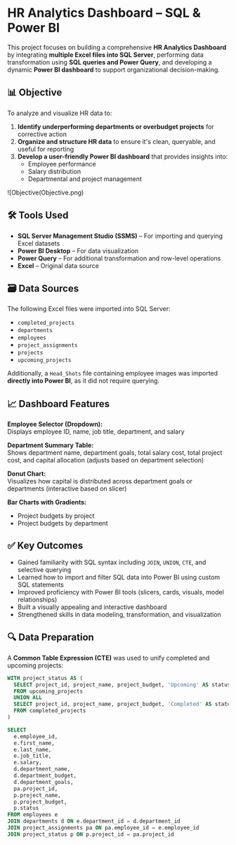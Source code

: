# HR Analytics Dashboard – SQL & Power BI

This project focuses on building a comprehensive **HR Analytics Dashboard** by integrating **multiple Excel files into SQL Server**, performing data transformation using **SQL queries and Power Query**, and developing a dynamic **Power BI dashboard** to support organizational decision-making.


## 📊 Objective

To analyze and visualize HR data to:

1. **Identify underperforming departments or overbudget projects** for corrective action  
2. **Organize and structure HR data** to ensure it's clean, queryable, and useful for reporting  
3. **Develop a user-friendly Power BI dashboard** that provides insights into:
   - Employee performance  
   - Salary distribution  
   - Departmental and project management  

![Objective(Objective.png)

## 🛠️ Tools Used

- **SQL Server Management Studio (SSMS)** – For importing and querying Excel datasets  
- **Power BI Desktop** – For data visualization  
- **Power Query** – For additional transformation and row-level operations  
- **Excel** – Original data source  


## 🗃️ Data Sources

The following Excel files were imported into SQL Server:

- `completed_projects`
- `departments`
- `employees`
- `project_assignments`
- `projects`
- `upcoming_projects`

Additionally, a `Head_Shots` file containing employee images was imported **directly into Power BI**, as it did not require querying.


## 📈 Dashboard Features

**Employee Selector (Dropdown):**  
Displays employee ID, name, job title, department, and salary

**Department Summary Table:**  
Shows department name, department goals, total salary cost, total project cost, and capital allocation (adjusts based on department selection)

**Donut Chart:**  
Visualizes how capital is distributed across department goals or departments (interactive based on slicer)

**Bar Charts with Gradients:**  
- Project budgets by project  
- Project budgets by department


## ✅ Key Outcomes

- Gained familiarity with SQL syntax including `JOIN`, `UNION`, `CTE`, and selective querying  
- Learned how to import and filter SQL data into Power BI using custom SQL statements  
- Improved proficiency with Power BI tools (slicers, cards, visuals, model relationships)  
- Built a visually appealing and interactive dashboard  
- Strengthened skills in data modeling, transformation, and visualization

## 🔍 Data Preparation

A **Common Table Expression (CTE)** was used to unify completed and upcoming projects:

```sql
WITH project_status AS (
  SELECT project_id, project_name, project_budget, 'Upcoming' AS status
  FROM upcoming_projects
  UNION ALL
  SELECT project_id, project_name, project_budget, 'Completed' AS status
  FROM completed_projects
)

SELECT 
  e.employee_id, 
  e.first_name, 
  e.last_name, 
  e.job_title, 
  e.salary,
  d.department_name,
  d.department_budget,
  d.department_goals,
  pa.project_id,
  p.project_name,
  p.project_budget,
  p.status
FROM employees e
JOIN departments d ON e.department_id = d.department_id
JOIN project_assignments pa ON pa.employee_id = e.employee_id
JOIN project_status p ON p.project_id = pa.project_id
